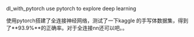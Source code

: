  dl_with_pytorch
use pytorch to explore deep learning


使用pytorch搭建了全连接神经网络，测试了一下kaggle 的手写体数据集，得到了**93.9%**的正确率。对于全连接nn还可以吧。。
